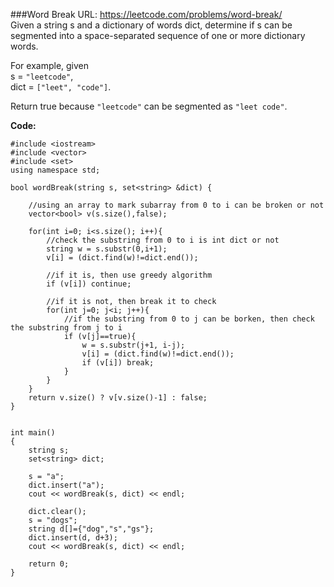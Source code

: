 ###Word Break
URL: https://leetcode.com/problems/word-break/</br>
Given a string s and a dictionary of words dict, determine if s can be segmented into a space-separated sequence of one or more dictionary words.

For example, given</br>
s = `"leetcode"`,</br>
dict = `["leet", "code"]`.

Return true because `"leetcode"` can be segmented as `"leet code"`.

__Code:__

	#include <iostream>
	#include <vector>
	#include <set>
	using namespace std;

	bool wordBreak(string s, set<string> &dict) {

	    //using an array to mark subarray from 0 to i can be broken or not
	    vector<bool> v(s.size(),false);

	    for(int i=0; i<s.size(); i++){
	        //check the substring from 0 to i is int dict or not
	        string w = s.substr(0,i+1);
	        v[i] = (dict.find(w)!=dict.end());

	        //if it is, then use greedy algorithm
	        if (v[i]) continue;

	        //if it is not, then break it to check
	        for(int j=0; j<i; j++){
	            //if the substring from 0 to j can be borken, then check the substring from j to i
	            if (v[j]==true){
	                w = s.substr(j+1, i-j);
	                v[i] = (dict.find(w)!=dict.end());
	                if (v[i]) break;
	            }
	        }
	    }
	    return v.size() ? v[v.size()-1] : false;
	}


	int main()
	{
	    string s; 
	    set<string> dict;

	    s = "a";
	    dict.insert("a");
	    cout << wordBreak(s, dict) << endl;
	    
	    dict.clear();
	    s = "dogs";
	    string d[]={"dog","s","gs"};
	    dict.insert(d, d+3);
	    cout << wordBreak(s, dict) << endl;

	    return 0;
	}